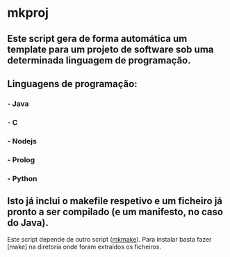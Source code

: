# mkproj
## Este script gera de forma automática um template para um projeto de software sob uma determinada linguagem de programação.
## Linguagens de programação:
### - Java
### - C
### - Nodejs
### - Prolog
### - Python
## Isto já inclui o makefile respetivo e um ficheiro já pronto a ser compilado (e um manifesto, no caso do Java).

Este script depende de outro script (<a href="https://github.com/perezjquim/mkmake">mkmake</a>).
Para instalar basta fazer [make] na diretoria onde foram extraídos os ficheiros.

